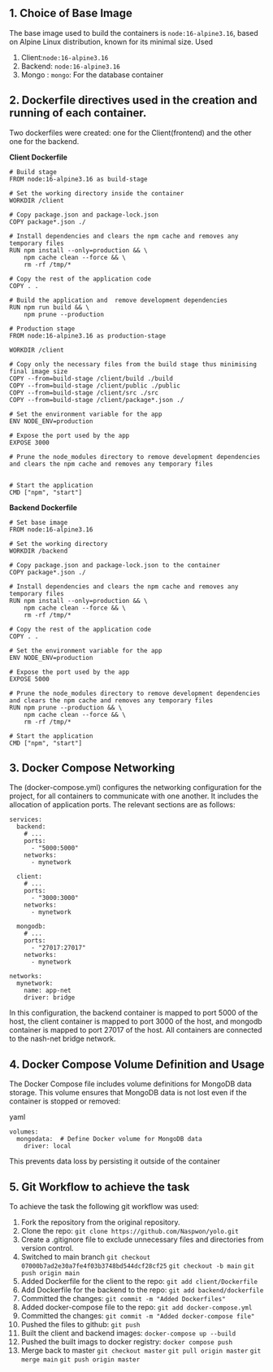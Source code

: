 ## 1. Choice of Base Image
The base image used to build the containers is `node:16-alpine3.16`, based on Alpine Linux distribution, known for its minimal size. 
 Used 
 1. Client:`node:16-alpine3.16`
 2. Backend: `node:16-alpine3.16`
 3. Mongo : `mongo`: For the database container
       

## 2. Dockerfile directives used in the creation and running of each container.
 Two dockerfiles were created: one for the Client(frontend) and the other one for the backend.

**Client Dockerfile**

```
# Build stage
FROM node:16-alpine3.16 as build-stage

# Set the working directory inside the container
WORKDIR /client

# Copy package.json and package-lock.json
COPY package*.json ./

# Install dependencies and clears the npm cache and removes any temporary files
RUN npm install --only=production && \
    npm cache clean --force && \
    rm -rf /tmp/*

# Copy the rest of the application code
COPY . .

# Build the application and  remove development dependencies
RUN npm run build && \
    npm prune --production

# Production stage
FROM node:16-alpine3.16 as production-stage

WORKDIR /client

# Copy only the necessary files from the build stage thus minimising final image size
COPY --from=build-stage /client/build ./build
COPY --from=build-stage /client/public ./public
COPY --from=build-stage /client/src ./src
COPY --from=build-stage /client/package*.json ./

# Set the environment variable for the app
ENV NODE_ENV=production

# Expose the port used by the app
EXPOSE 3000

# Prune the node_modules directory to remove development dependencies and clears the npm cache and removes any temporary files


# Start the application
CMD ["npm", "start"]

```
**Backend Dockerfile**

```
# Set base image
FROM node:16-alpine3.16

# Set the working directory
WORKDIR /backend

# Copy package.json and package-lock.json to the container
COPY package*.json ./

# Install dependencies and clears the npm cache and removes any temporary files
RUN npm install --only=production && \
    npm cache clean --force && \
    rm -rf /tmp/*

# Copy the rest of the application code
COPY . .

# Set the environment variable for the app
ENV NODE_ENV=production

# Expose the port used by the app
EXPOSE 5000

# Prune the node_modules directory to remove development dependencies and clears the npm cache and removes any temporary files
RUN npm prune --production && \
    npm cache clean --force && \
    rm -rf /tmp/*

# Start the application
CMD ["npm", "start"]

```

## 3. Docker Compose Networking
The (docker-compose.yml) configures the networking configuration for the project, for all containers to communicate with one another. It includes the allocation of application ports. The relevant sections are as follows:


```
services:
  backend:
    # ...
    ports:
      - "5000:5000"
    networks:
      - mynetwork

  client:
    # ...
    ports:
      - "3000:3000"
    networks:
      - mynetwork
  
  mongodb:
    # ...
    ports:
      - "27017:27017"
    networks:
      - mynetwork

networks:
  mynetwork:
    name: app-net
    driver: bridge
```
In this configuration, the backend container is mapped to port 5000 of the host, the client container is mapped to port 3000 of the host, and mongodb container is mapped to port 27017 of the host. All containers are connected to the nash-net bridge network.

## 4.  Docker Compose Volume Definition and Usage
The Docker Compose file includes volume definitions for MongoDB data storage. This volume ensures that MongoDB data is not lost even if the container is stopped or removed:

yaml

```
volumes:
  mongodata:  # Define Docker volume for MongoDB data
    driver: local

```
This prevents data loss by persisting it outside of the container

## 5. Git Workflow to achieve the task

To achieve the task the following git workflow was used:

1. Fork the repository from the original repository.
2. Clone the repo: `git clone https://github.com/Naspwon/yolo.git`
3. Create a .gitignore file to exclude unnecessary     files and directories from version control.
4. Switched to main branch
`git checkout 07000b7ad2e30a7fe4f03b3748bd544dcf28cf25`
`git checkout -b main`
`git push origin main`
5. Added Dockerfile for the client to the repo:
`git add client/Dockerfile`
6. Add Dockerfile for the backend to the repo:
`git add backend/dockerfile`
7. Committed the changes:
`git commit -m "Added Dockerfiles"`
8. Added docker-compose file to the repo:
`git add docker-compose.yml`
9. Committed the changes:
`git commit -m "Added docker-compose file"`
10. Pushed the files to github:
`git push `
11. Built the client and backend images:
`docker-compose up --build`
12. Pushed the built imags to docker registry:
`docker compose push`
13. Merge back to master
`git checkout master`
`git pull origin master`
`git merge main`
`git push origin master`